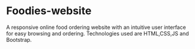 # Foodies-website
A responsive online food ordering website with an intuitive user interface for easy browsing and ordering.
Technologies used are HTML,CSS,JS and Bootstrap.
